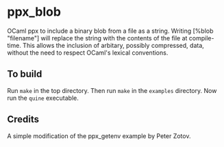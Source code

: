 ppx_blob
========

OCaml ppx to include a binary blob from a file as a string. Writing [%blob
"filename"] will replace the string with the contents of the file at
compile-time. This allows the inclusion of arbitary, possibly compressed, data,
without the need to respect OCaml's lexical conventions.

To build
--------

Run `make` in the top directory. Then run `make` in the `examples` directory.
Now run the `quine` executable.

Credits
-------

A simple modification of the ppx_getenv example by Peter Zotov.

